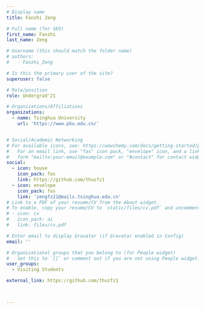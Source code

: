 ```yaml
---
# Display name
title: Fanzhi Zeng

# Full name (for SEO)
first_name: Fanzhi
last_name: Zeng

# Username (this should match the folder name)
# authors:
#   - Fanzhi_Zeng

# Is this the primary user of the site?
superuser: false

# Role/position
role: Undergrad'21

# Organizations/Affiliations
organizations:
  - name: Tsinghua University
    url: 'https://www.pku.edu.cn/'


# Social/Academic Networking
# For available icons, see: https://wowchemy.com/docs/getting-started/page-builder/#icons
#   For an email link, use "fas" icon pack, "envelope" icon, and a link in the
#   form "mailto:your-email@example.com" or "#contact" for contact widget.
social:
  - icon: house
    icon_pack: fas
    link: https://github.com/thuzfz1
  - icon: envelope
    icon_pack: fas
    link: 'zengfz21@mails.tsinghua.edu.cn'
# Link to a PDF of your resume/CV from the About widget.
# To enable, copy your resume/CV to `static/files/cv.pdf` and uncomment the lines below.
# - icon: cv
#   icon_pack: ai
#   link: files/cv.pdf

# Enter email to display Gravatar (if Gravatar enabled in Config)
email: ''

# Organizational groups that you belong to (for People widget)
#   Set this to `[]` or comment out if you are not using People widget.
user_groups:
  - Visiting Students

external_link: https://github.com/thuzfz1



---
```

